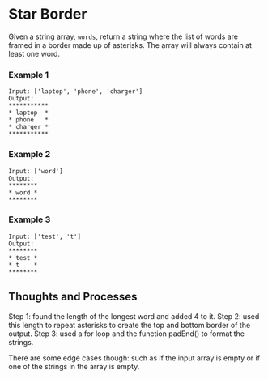 # Star Border

Given a string array, `words`, return a string where the list of words are framed in a border made up of asterisks. The array will always contain at least one word.

### **Example 1**

```
Input: ['laptop', 'phone', 'charger']
Output:
***********
* laptop  *
* phone   *
* charger *
***********

```

### **Example 2**

```
Input: ['word']
Output:
********
* word *
********

```

### **Example 3**

```
Input: ['test', 't']
Output:
********
* test *
* t    *
********

```

## Thoughts and Processes

Step 1: found the length of the longest word and added 4 to it.
Step 2: used this length to repeat asterisks to create the top and bottom border of the output.
Step 3: used a for loop and the function padEnd() to format the strings.

There are some edge cases though: such as if the input array is empty or if one of the strings in the array is empty.
